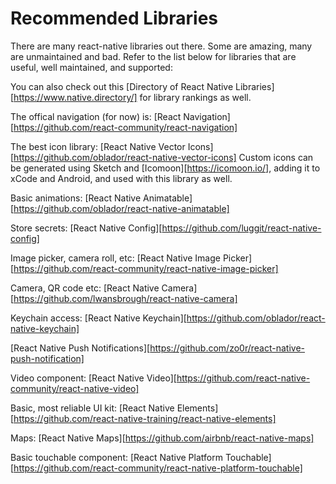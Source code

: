 # Recommended Libraries

There are many react-native libraries out there. Some are amazing, many are unmaintained and bad. Refer to the list below for libraries that are useful, well maintained, and supported:

You can also check out this [Directory of React Native Libraries][https://www.native.directory/] for library rankings as well.

The offical navigation (for now) is: [React Navigation][https://github.com/react-community/react-navigation]

The best icon library: [React Native Vector Icons][https://github.com/oblador/react-native-vector-icons]
Custom icons can be generated using Sketch and [Icomoon][https://icomoon.io/], adding it to xCode and Android, and used with this library as well.

Basic animations: [React Native Animatable][https://github.com/oblador/react-native-animatable]

Store secrets: [React Native Config][https://github.com/luggit/react-native-config]

Image picker, camera roll, etc: [React Native Image Picker][https://github.com/react-community/react-native-image-picker]

Camera, QR code etc: [React Native Camera][https://github.com/lwansbrough/react-native-camera]

Keychain access: [React Native Keychain][https://github.com/oblador/react-native-keychain]

[React Native Push Notifications][https://github.com/zo0r/react-native-push-notification]

Video component: [React Native Video][https://github.com/react-native-community/react-native-video]

Basic, most reliable UI kit: [React Native Elements][https://github.com/react-native-training/react-native-elements]

Maps: [React Native Maps][https://github.com/airbnb/react-native-maps]

Basic touchable component: [React Native Platform Touchable][https://github.com/react-community/react-native-platform-touchable]
